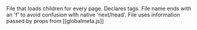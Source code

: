 File that loads <head> children for every page.
Declares <meta> tags.
File name ends with an 'f' to avoid confusion with native 'next/head'.
File uses information passed by props from [[globalmeta.js]]



